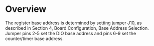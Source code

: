 # Overview

The register base address is determined by setting jumper J10, as described in Section 4, Board Configuration, Base Address Selection. Jumper pins 2-5 set the DIO base address and pins 6-9 set the counter/timer base address.


